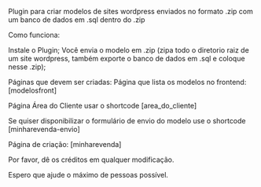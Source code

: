 Plugin para criar modelos de sites wordpress enviados no formato .zip com um banco de dados em .sql dentro do .zip

Como funciona:

Instale o Plugin;
Você envia o modelo em .zip (zipa todo o diretorio raiz de um site wordpress, também exporte o banco de dados em .sql e coloque nesse .zip);

Páginas que devem ser criadas:
Página que lista os modelos no frontend: [modelosfront]

Página Área do Cliente usar o shortcode [area_do_cliente]

Se quiser disponibilizar o formulário de envio do modelo use o shortcode [minharevenda-envio]

Página de criação: [minharevenda]


Por favor, dê os créditos em qualquer modificação.

Espero que ajude o máximo de pessoas possível.
